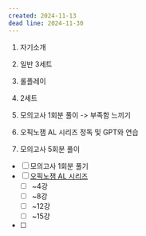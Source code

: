 ```yaml
---
created: 2024-11-13
dead line: 2024-11-30
---
```

1. 자기소개
2. 일반 3세트
3. 롤플레이
4. 2세트

1. 모의고사 1회분 풀이 -> 부족함 느끼기
2. 오픽노잼 AL 시리즈 정독 및 GPT와 연습
3. 모의고사 5회분 풀이

- [ ] 모의고사 1회분 풀기
- [ ] [오픽노잼 AL 시리즈](https://www.youtube.com/playlist?list=PL9Ieg7fw1BJKHSwaXdmAiRYj5uArfbrkw)
	- [ ] ~4강
	- [ ] ~8강
	- [ ] ~12강
	- [ ] ~15강
- [ ] 